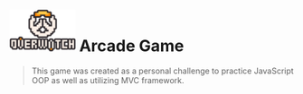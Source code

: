 
<h1> 
  <img src="https://github.com/briandhkim/8-bit-game/blob/master/images/owlogo.png?raw=true" height="75">
  Arcade Game
</h1>

>This game was created as a personal challenge to practice JavaScript OOP as well as utilizing MVC framework.


